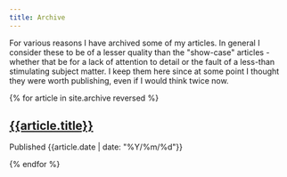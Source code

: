 ```yaml
---
title: Archive
---
```


<style>
    /* Inserted from css/cards.css */
    {% include css/cards.css %}
</style>

For various reasons I have archived some of my articles. In general I consider these to be of a
lesser quality than the "show-case" articles - whether that be for a lack of attention to detail or
the fault of a less-than stimulating subject matter. I keep them here since at some point I thought
they were worth publishing, even if I would think twice now.

{% for article in site.archive reversed %}
<article class="card" onclick="location.href='{{article.url}}'" style="background-image: url('{{article.thumbnail}}')">
    <section class="text">
        <h2><a href="{{article.url}}">{{article.title}}</a></h2>
        <p>Published {{article.date | date: "%Y/%m/%d"}}</p>
    </section>
</article>
{% endfor %}